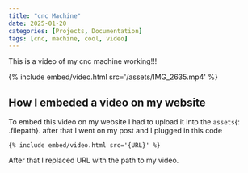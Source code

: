 ```yaml
---
title: "cnc Machine"
date: 2025-01-20
categories: [Projects, Documentation]
tags: [cnc, machine, cool, video]
---
```

This is a video of my cnc machine working!!!

{% include embed/video.html src='/assets/IMG_2635.mp4' %}

## How I embeded a video on my website
To embed this video on my website I had to upload it into the `assets`{: .filepath}. after that I went on my post and I plugged in this code
```liquid
{% include embed/video.html src='{URL}' %}
```
After that I replaced URL with the path to my video.
